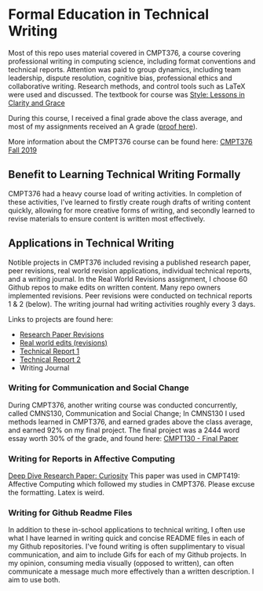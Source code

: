 # Formal Education in Technical Writing

Most of this repo uses material covered in CMPT376, a course covering professional writing in computing science, including format conventions and technical reports. Attention was paid to group dynamics, including team leadership, dispute resolution, cognitive bias, professional ethics and collaborative writing. Research methods, and control tools such as LaTeX were used and discussed. The textbook for course was [Style: Lessons in Clarity and Grace](https://www.pearson.com/us/higher-education/product/Williams-Style-Lessons-in-Clarity-and-Grace-12th-Edition/9780134080413.html)

During this course, I received a final grade above the class average, and most of my assignments received an A grade ([proof here](grades.md)). 

More information about the CMPT376 course can be found here: [CMPT376 Fall 2019](http://www.sfu.ca/outlines.html?2019/fall/cmpt/376w/d100)

## Benefit to Learning Technical Writing Formally

CMPT376 had a heavy course load of writing activities. In completion of these activities, I've learned to firstly create rough drafts of writing content quickly, allowing for more creative forms of writing, and secondly learned to revise materials to ensure content is written most effectively. 

## Applications in Technical Writing

Notible projects in CMPT376 included revising a published research paper, peer revisions, real world revision applications, individual technical reports, and a writing journal. In the Real World Revisions assignment, I choose 60 Github repos to make edits on written content. Many repo owners implemented revisions. Peer revisions were conducted on technical reports 1 & 2 (below). The writing journal had writing activities roughly every 3 days. 

Links to projects are found here:

- [Research Paper Revisions](https://github.com/compSciKai/cmpt376-technical-writing/blob/main/CMPT376%20-%20A1%20Final%20Draft.pdf)
- [Real world edits (revisions)](https://github.com/compSciKai/cmpt376-technical-writing/blob/main/CMPT376%20-%20A2%20Real%20World%20Edits.pdf)
- [Technical Report 1](https://github.com/compSciKai/cmpt376-technical-writing/blob/main/CMPT376%20-%20Research%20Proposal%20Final.pdf)
- [Technical Report 2](https://github.com/compSciKai/cmpt376-technical-writing/blob/main/CMPT376%20-%20A4%20SP%20Final.pdf)
- Writing Journal

### Writing for Communication and Social Change

During CMPT376, another writing course was conducted concurrently, called CMNS130, Communication and Social Change; In CMNS130 I used methods learned in CMPT376, and earned grades above the class average, and earned 92% on my final project. The final project was a 2444 word essay worth 30% of the grade, and found here: [CMPT130 - Final Paper](https://github.com/compSciKai/cmpt376-technical-writing/blob/main/CMNS130%20-%20Final%20Paper.pdf)

### Writing for Reports in Affective Computing

[Deep Dive Research Paper: Curiosity](https://github.com/compSciKai/cmpt376-technical-writing/blob/main/Deep_Dive_Research_Paper.pdf) This paper was used in CMPT419: Affective Computing which followed my studies in CMPT376. Please excuse the formatting. Latex is weird. 

### Writing for Github Readme Files

In addition to these in-school applications to technical writing, I often use what I have learned in writing quick and concise README files in each of my Github repositories. I've found writing is often supplimentary to visual communication, and aim to include Gifs for each of my Github projects. In my opinion, consuming media visually (opposed to written), can often communicate a message much more effectively than a written description. I aim to use both. 




